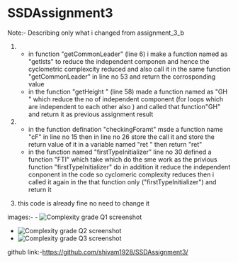 # SSDAssignment3
Note:- Describing only what i changed from assignment_3_b


1. 
    * in function "getCommonLeader" (line 6) i make a function named as "getlsts" to reduce the independent componen and  hence the cyclometric complexcity reduced 
    and also call it in the same function "getCommonLeader" in line no 53 and return the corrosponding value 
    * in the function "getHeight " (line 58) made a function  named as "GH " which reduce the no of independent component (for loops which are independent to each other also ) and called that function"GH" and return it as previous assignment result 

2.  
    * in the function defination "checkingForamt" msde a function name "cF" in line no 15 
    then in line no 26 store the call it and store the return value of it in a variable named "ret "
    then return "ret"
    * in the function named "firstTypeInitializer" line no 30 defined a function "FTI"  which take which do the sme work as the privious function  "firstTypeInitializer" do in addition it reduce the independent conponent in the code so cyclomeric complexity reduces 
    then i called it again in the that function only ("firstTypeInitializer") and return it 

3. 
    this code is already fine no need to change it 
    
 images:- - ![Complexity grade Q1 screenshot](q1.jpeg)
 - ![Complexity grade Q2 screenshot](q2.jpeg)
 - ![Complexity grade Q3 screenshot](q3.jpeg)
          

github link:-https://github.com/shivam1928/SSDAssignment3/
